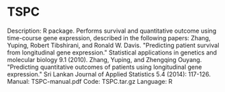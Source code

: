# TSPC
Description: R package. Performs survival and quantitative outcome using time-course gene expression, described in the following papers:
Zhang, Yuping, Robert Tibshirani, and Ronald W. Davis. "Predicting patient survival from longitudinal gene expression." Statistical applications in genetics and molecular biology 9.1 (2010).
Zhang, Yuping, and Zhengqing Ouyang. "Predicting quantitative outcomes of patients using longitudinal gene expression." Sri Lankan Journal of Applied Statistics 5.4 (2014): 117-126.
Manual: TSPC-manual.pdf
Code: TSPC.tar.gz
Language: R
